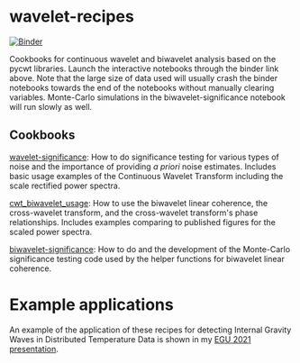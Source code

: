 # wavelet-recipes

[![Binder](https://mybinder.org/badge_logo.svg)](https://mybinder.org/v2/gh/klapo/wavelet-recipes/HEAD?filepath=notebooks)

Cookbooks for continuous wavelet and biwavelet analysis based on the pycwt libraries. Launch the interactive notebooks through the binder link above. Note that the large size of data used will usually crash the binder notebooks towards the end of the notebooks without manually clearing variables. Monte-Carlo simulations in the biwavelet-significance notebook will run slowly as well.

## Cookbooks

[wavelet-significance](https://nbviewer.jupyter.org/github/klapo/wavelet-recipes/blob/main/notebooks/wavelet-significance.ipynb): How to do significance testing for various types of noise and the importance of providing _a priori_ noise estimates. Includes basic usage examples of the Continuous Wavelet Transform including the scale rectified power spectra.

[cwt_biwavelet_usage](https://nbviewer.jupyter.org/github/klapo/wavelet-recipes/blob/main/notebooks/cwt_biwavelet_usage.ipynb): How to use the biwavelet linear coherence, the cross-wavelet transform, and the cross-wavelet transform's phase relationships. Includes examples comparing to published figures for the scaled power spectra.

[biwavelet-significance](https://nbviewer.jupyter.org/github/klapo/wavelet-recipes/blob/main/notebooks/biwavelet-significance.ipynb): How to do and the development of the Monte-Carlo significance testing code used by the helper functions for biwavelet linear coherence.

# Example applications

An example of the application of these recipes for detecting Internal Gravity Waves in Distributed Temperature Data is shown in my [EGU 2021 presentation](presentations/wavelet-application-example_IGW-EGU-2021.pdf).
